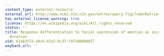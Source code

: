 ```yaml
---
content_type: external-resource
external_url: http://www.ncbi.nlm.nih.gov/entrez/query.fcgi?cmd=Retrieve&db=PubMed&dopt=Citation&list_uids=10597592
has_external_license_warning: true
license: https://en.wikipedia.org/wiki/All_rights_reserved
status: ''
title: Response differentiation to facial expression of emotion as increasing exposure
  duration
uid: 81ab3f15-e0cb-41e2-9c37-f4f180096b57
wayback_url: ''
---
```

